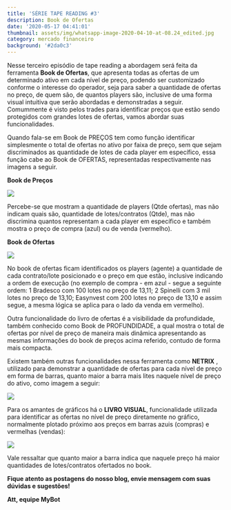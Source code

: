 ```yaml
---
title: 'SÉRIE TAPE READING #3'
description: Book de Ofertas
date: '2020-05-17 04:41:01'
thumbnail: assets/img/whatsapp-image-2020-04-10-at-08.24_edited.jpg
category: mercado financeiro
background: '#2da0c3'
---
```

Nesse terceiro episódio de tape reading a abordagem será feita da ferramenta **Book de Ofertas**, que apresenta todas as ofertas de um determinado ativo em cada nível de preço, podendo ser customizado conforme o interesse do operador, seja para saber a quantidade de ofertas no preço, de quem são, de quantos players são, inclusive de uma forma visual intuitiva que serão abordadas e demonstradas a seguir. Comummente é visto pelos trades para identificar preços que estão sendo protegidos com grandes lotes de ofertas, vamos abordar suas funcionalidades.

Quando fala-se em Book de PREÇOS tem como função identificar simplesmente o total de ofertas no ativo por faixa de preço, sem que sejam discriminados as quantidade de lotes de cada player em específico, essa função cabe ao Book de OFERTAS, representadas respectivamente nas imagens a seguir.

**Book de Preços**

![](assets/img/book-de-preços.png)

Percebe-se que mostram a quantidade de players (Qtde ofertas), mas não indicam quais são, quantidade de lotes/contratos (Qtde), mas não discrimina quantos representam a cada player em específico e também mostra o preço de compra (azul) ou de venda (vermelho).

**Book de Ofertas**

![](assets/img/book-de-ofertas.png)

No book de ofertas ficam identificados os players (agente) a quantidade de cada contrato/lote posicionado e o preço em que estão, inclusive indicando a ordem de execução (no exemplo de compra - em azul - segue a seguinte ordem: 1 Bradesco com 100 lotes no preço de 13,11; 2 Spinelli com 3 mil lotes no preço de 13,10; Easynvest com 200 lotes no preço de 13,10 e assim segue, a mesma lógica se aplica para o lado da venda em vermelho).

Outra funcionalidade do livro de ofertas é a visibilidade da profundidade, também conhecido como Book de PROFUNDIDADE, a qual mostra o total de ofertas por nível de preço de maneira mais dinâmica apresentando as mesmas informações do book de preços acima referido, contudo de forma mais compacta.

Existem também outras funcionalidades nessa ferramenta como **NETRIX** , utilizado para demonstrar a quantidade de ofertas para cada nível de preço em forma de barras, quanto maior a barra mais lites naquele nível de preço do ativo, como imagem a seguir:

![](assets/img/netrix.png)

Para os amantes de gráficos há o **LIVRO VISUAL**, funcionalidade utilizada para identificar as ofertas no nível de preço diretamente no gráfico, normalmente plotado próximo aos preços em barras azuis (compras) e vermelhas (vendas): 

![](assets/img/livro-visual.jpg)

Vale ressaltar que quanto maior a barra indica que naquele preço há maior quantidades de lotes/contratos ofertados no book.

**Fique atento as postagens do nosso blog, envie mensagem com suas dúvidas e sugestões!**

**Att, equipe MyBot**